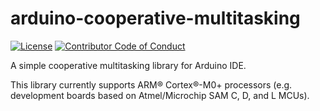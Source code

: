 # arduino-cooperative-multitasking

[![License][license-image]][license-url]
[![Contributor Code of Conduct][contributing-image]][contributing-url]

A simple cooperative multitasking library for Arduino IDE.

This library currently supports ARM® Cortex®-M0+ processors (e.g. development boards based on Atmel/Microchip SAM C, D, and L MCUs).


[license-image]: https://img.shields.io/badge/license-MIT-blue.svg
[license-url]: LICENSE.md

[contributing-image]: https://img.shields.io/badge/contributing-CoC-blue.svg
[contributing-url]: CONTRIBUTING.md
